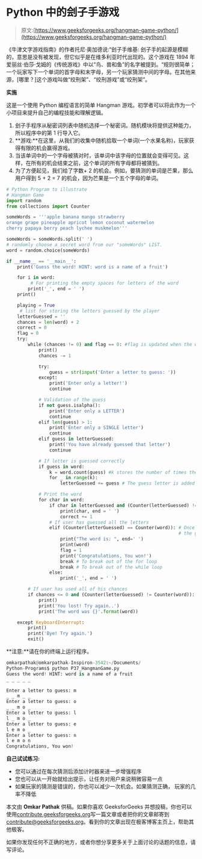 # Python 中的刽子手游戏

> 原文:[https://www.geeksforgeeks.org/hangman-game-python/](https://www.geeksforgeeks.org/hangman-game-python/)

《牛津文字游戏指南》的作者托尼·奥加德说:“刽子手维基:
刽子手的起源是模糊的，意思是没有被发现，但它似乎是在维多利亚时代出现的。这个游戏在 1894 年爱丽丝·伯莎·戈姆的《传统游戏》中以“鸟、兽和鱼”的名字被提到。“规则很简单；一个玩家写下一个单词的首字母和末字母，另一个玩家猜测中间的字母。在其他来源，[哪里？]这个游戏叫做“绞刑架”、“绞刑游戏”或“绞刑架”。

**实施**

这是一个使用 Python 编程语言的简单 Hangman 游戏。初学者可以将此作为一个小项目来提升自己的编程技能和理解逻辑。

1.  刽子手程序从秘密词列表中随机选择一个秘密词。随机模块将提供这种能力，所以程序中的第 1 行导入它。
2.  **游戏:**在这里，从我们的收集中随机拾取一个单词(一个水果名称)，玩家获得有限的机会赢得游戏。
3.  当该单词中的一个字母被猜对时，该单词中该字母的位置就会变得可见。这样，在所有的机会结束之前，这个单词的所有字母都将被猜到。
4.  为了方便起见，我们给了字数+ 2 的机会。例如，要猜测的单词是芒果，那么用户得到 5 + 2 = 7 的机会，因为芒果是一个五个字母的单词。

```py
# Python Program to illustrate 
# Hangman Game
import random
from collections import Counter

someWords = '''apple banana mango strawberry 
orange grape pineapple apricot lemon coconut watermelon
cherry papaya berry peach lychee muskmelon'''

someWords = someWords.split(' ')
# randomly choose a secret word from our "someWords" LIST.
word = random.choice(someWords)         

if __name__ == '__main__':
    print('Guess the word! HINT: word is a name of a fruit')

    for i in word:
         # For printing the empty spaces for letters of the word
        print('_', end = ' ')        
    print()

    playing = True
     # list for storing the letters guessed by the player
    letterGuessed = ''                
    chances = len(word) + 2
    correct = 0
    flag = 0
    try:
        while (chances != 0) and flag == 0: #flag is updated when the word is correctly guessed 
            print()
            chances -= 1

            try:
                guess = str(input('Enter a letter to guess: '))
            except:
                print('Enter only a letter!')
                continue

            # Validation of the guess
            if not guess.isalpha():
                print('Enter only a LETTER')
                continue
            elif len(guess) > 1:
                print('Enter only a SINGLE letter')
                continue
            elif guess in letterGuessed:
                print('You have already guessed that letter')
                continue

            # If letter is guessed correctly
            if guess in word:
                k = word.count(guess) #k stores the number of times the guessed letter occurs in the word
                for _ in range(k):    
                    letterGuessed += guess # The guess letter is added as many times as it occurs

            # Print the word
            for char in word:
                if char in letterGuessed and (Counter(letterGuessed) != Counter(word)):
                    print(char, end = ' ')
                    correct += 1
                # If user has guessed all the letters
                elif (Counter(letterGuessed) == Counter(word)): # Once the correct word is guessed fully, 
                                                                # the game ends, even if chances remain
                    print("The word is: ", end=' ')
                    print(word)
                    flag = 1
                    print('Congratulations, You won!')
                    break # To break out of the for loop
                    break # To break out of the while loop
                else:
                    print('_', end = ' ')

        # If user has used all of his chances
        if chances <= 0 and (Counter(letterGuessed) != Counter(word)):
            print()
            print('You lost! Try again..')
            print('The word was {}'.format(word))

    except KeyboardInterrupt:
        print()
        print('Bye! Try again.')
        exit()
```

**注意:**请在你的终端上运行程序。

```py
omkarpathak@omkarpathak-Inspiron-3542:~/Documents/
Python-Programs$ python P37_HangmanGame.py 
Guess the word! HINT: word is a name of a fruit
_ _ _ _ _ 

Enter a letter to guess: m
_ _ m _ _ 
Enter a letter to guess: o
_ _ m o _ 
Enter a letter to guess: l
l _ m o _ 
Enter a letter to guess: e
l e m o _ 
Enter a letter to guess: n
l e m o n 
Congratulations, You won!

```

**自己试试练习:**

*   您可以通过在每次猜测后添加计时器来进一步增强程序
*   您也可以从一开始就给出提示，让任务对用户来说稍微容易一点
*   如果玩家的猜测是错误的，你也可以减少一次机会。如果猜测正确，
    玩家的几率不降低

本文由 **Omkar Pathak** 供稿。如果你喜欢 GeeksforGeeks 并想投稿，你也可以使用[contribute.geeksforgeeks.org](http://contribute.geeksforgeeks.org)写一篇文章或者把你的文章邮寄到 contribute@geeksforgeeks.org。看到你的文章出现在极客博客主页上，帮助其他极客。

如果你发现任何不正确的地方，或者你想分享更多关于上面讨论的话题的信息，请写评论。